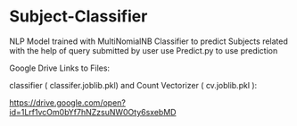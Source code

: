 # Subject-Classifier
NLP Model trained with MultiNomialNB Classifier to predict Subjects related with the help of query submitted by user
use Predict.py to use prediction

Google Drive Links to Files:

classifier ( classifer.joblib.pkl) and Count Vectorizer ( cv.joblib.pkl ):


 https://drive.google.com/open?id=1Lrf1vcOm0bYf7hNZzsuNW0Oty6sxebMD
